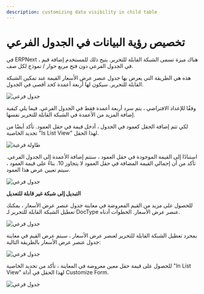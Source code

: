 ```yaml
---
description: customizing data visibility in child table
---
```


# تخصيص رؤية البيانات في الجدول الفرعي

في ERPNext ، هناك ميزة تسمى الشبكة القابلة للتحرير. يتيح ذلك للمستخدم إضافة قيم في الجدول الفرعي دون فتح مربع حوار / نموذج لكل صف.

هذه هي الطريقة التي يعرض بها جدول عنصر عرض الأسعار القيمة عند تمكين الشبكة القابلة للتحرير. سيكون لها أربعة أعمدة كحد أقصى في الجدول.

![جدول فرعي](https://docs.erpnext.com/files/customize-child-table-5.png)

وفقًا للإعداد الافتراضي ، يتم سرد أربعة أعمدة فقط في الجدول الفرعي. فيما يلي كيفية إضافة المزيد من الأعمدة في الشبكة القابلة للتحرير نفسها.

لكي تتم إضافة الحقل كعمود في الجدول ، أدخل قيمة في حقل العمود. تأكد أيضًا من تحديد الخاصية "Is List View" لهذا الحقل.

![طاولة فرعية](https://docs.erpnext.com/files/customize-child-table-2.png)

استنادًا إلى القيمة الموجودة في حقل العمود ، ستتم إضافة الأعمدة إلى الجدول الفرعي. تأكد من أن إجمالي القيمة المضافة في حقل العمود لا يتجاوز 10. بناءً على قيمة العمود ، سيتم تعيين عرض هذا العمود.

![جدول فرعي](https://docs.erpnext.com/files/customize-child-table-3.png)

**التبديل إلى شبكة غير قابلة للتعديل**

للحصول على مزيد من القيم المعروضة في معاينة جدول عنصر عرض الأسعار ، يمكنك تعطيل الشبكة القابلة للتحرير لـ DocType عنصر عرض الأسعار. الخطوات أدناه.

![جدول فرعي](https://docs.erpnext.com/files/customize-child-table.gif)

بمجرد تعطيل الشبكة القابلة للتحرير لعنصر عرض الأسعار ، سيتم عرض القيم في معاينة جدول عنصر عرض الأسعار بالطريقة التالية:

![جدول فرعي](https://docs.erpnext.com/files/customize-child-table-4.png)

للحصول على قيمة حقل معين معروضة في المعاينة ، تأكد من تحديد الخاصية "In List View" لهذا الحقل في أداة Customize Form.

![جدول فرعي](https://docs.erpnext.com/files/customize-child-table-1.png)
